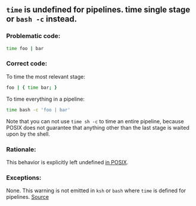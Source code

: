 ## `time` is undefined for pipelines. time single stage or `bash -c` instead.

### Problematic code:

```sh
time foo | bar
```

### Correct code:

To time the most relevant stage:

```sh
foo | { time bar; }
```

To time everything in a pipeline:

```sh
time bash -c 'foo | bar'
```

Note that you can not use `time sh -c` to time an entire pipeline, because POSIX does not guarantee that anything other than the last stage is waited upon by the shell. 

### Rationale:

This behavior is explicitly left undefined [in POSIX](http://pubs.opengroup.org/onlinepubs/9699919799/utilities/time.html).

### Exceptions:

None. This warning is not emitted in `ksh` or `bash` where `time` is defined for pipelines.
[Source](https://github.com/koalaman/shellcheck/wiki/SC2176)


